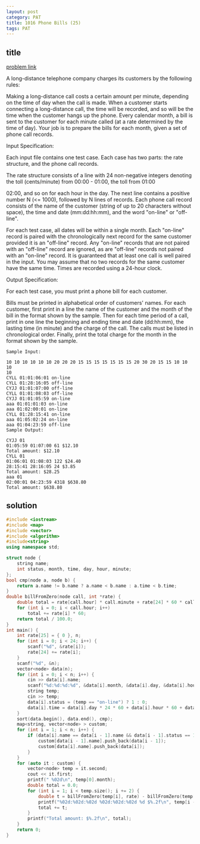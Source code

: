 ```yaml
---
layout: post
category: PAT
title: 1016 Phone Bills (25)
tags: PAT
---
```


## title
[problem link](https://pintia.cn/problem-sets/994805342720868352/problems/994805493648703488)


A long-distance telephone company charges its customers by the following rules:

Making a long-distance call costs a certain amount per minute, depending on the time of day when the call is made. When a customer starts connecting a long-distance call, the time will be recorded, and so will be the time when the customer hangs up the phone. Every calendar month, a bill is sent to the customer for each minute called (at a rate determined by the time of day). Your job is to prepare the bills for each month, given a set of phone call records.

Input Specification:

Each input file contains one test case. Each case has two parts: the rate structure, and the phone call records.

The rate structure consists of a line with 24 non-negative integers denoting the toll (cents/minute) from 00:00 - 01:00, the toll from 01:00

02:00, and so on for each hour in the day.
The next line contains a positive number N (<= 1000), followed by N lines of records. Each phone call record consists of the name of the customer (string of up to 20 characters without space), the time and date (mm:dd:hh:mm), and the word "on-line" or "off-line".

For each test case, all dates will be within a single month. Each "on-line" record is paired with the chronologically next record for the same customer provided it is an "off-line" record. Any "on-line" records that are not paired with an "off-line" record are ignored, as are "off-line" records not paired with an "on-line" record. It is guaranteed that at least one call is well paired in the input. You may assume that no two records for the same customer have the same time. Times are recorded using a 24-hour clock.

Output Specification:

For each test case, you must print a phone bill for each customer.

Bills must be printed in alphabetical order of customers' names. For each customer, first print in a line the name of the customer and the month of the bill in the format shown by the sample. Then for each time period of a call, print in one line the beginning and ending time and date (dd:hh:mm), the lasting time (in minute) and the charge of the call. The calls must be listed in chronological order. Finally, print the total charge for the month in the format shown by the sample.

	Sample Input:
	
	10 10 10 10 10 10 20 20 20 15 15 15 15 15 15 15 20 30 20 15 15 10 10 10
	10
	CYLL 01:01:06:01 on-line
	CYLL 01:28:16:05 off-line
	CYJJ 01:01:07:00 off-line
	CYLL 01:01:08:03 off-line
	CYJJ 01:01:05:59 on-line
	aaa 01:01:01:03 on-line
	aaa 01:02:00:01 on-line
	CYLL 01:28:15:41 on-line
	aaa 01:05:02:24 on-line
	aaa 01:04:23:59 off-line
	Sample Output:
	
	CYJJ 01
	01:05:59 01:07:00 61 $12.10
	Total amount: $12.10
	CYLL 01
	01:06:01 01:08:03 122 $24.40
	28:15:41 28:16:05 24 $3.85
	Total amount: $28.25
	aaa 01
	02:00:01 04:23:59 4318 $638.80
	Total amount: $638.80

## solution


```c++
#include <iostream>
#include <map>
#include <vector>
#include <algorithm>
#include<string>
using namespace std;

struct node {
	string name;
	int status, month, time, day, hour, minute;
};
bool cmp(node a, node b) {
	return a.name != b.name ? a.name < b.name : a.time < b.time;
}
double billFromZero(node call, int *rate) {
	double total = rate[call.hour] * call.minute + rate[24] * 60 * call.day;
	for (int i = 0; i < call.hour; i++)
		total += rate[i] * 60;
	return total / 100.0;
}
int main() {
	int rate[25] = { 0 }, n;
	for (int i = 0; i < 24; i++) {
		scanf("%d", &rate[i]);
		rate[24] += rate[i];
	}
	scanf("%d", &n);
	vector<node> data(n);
	for (int i = 0; i < n; i++) {
		cin >> data[i].name;
		scanf("%d:%d:%d:%d", &data[i].month, &data[i].day, &data[i].hour, &data[i].minute);
		string temp;
		cin >> temp;
		data[i].status = (temp == "on-line") ? 1 : 0;
		data[i].time = data[i].day * 24 * 60 + data[i].hour * 60 + data[i].minute;
	}
	sort(data.begin(), data.end(), cmp);
	map<string, vector<node> > custom;
	for (int i = 1; i < n; i++) {
		if (data[i].name == data[i - 1].name && data[i - 1].status == 1 && data[i].status == 0) {
			custom[data[i - 1].name].push_back(data[i - 1]);
			custom[data[i].name].push_back(data[i]);
		}
	}
	for (auto it : custom) {
		vector<node> temp = it.second;
		cout << it.first;
		printf(" %02d\n", temp[0].month);
		double total = 0.0;
		for (int i = 1; i < temp.size(); i += 2) {
			double t = billFromZero(temp[i], rate) - billFromZero(temp[i - 1], rate);
			printf("%02d:%02d:%02d %02d:%02d:%02d %d $%.2f\n", temp[i - 1].day, temp[i - 1].hour, temp[i - 1].minute, temp[i].day, temp[i].hour, temp[i].minute, temp[i].time - temp[i - 1].time, t);
			total += t;
		}
		printf("Total amount: $%.2f\n", total);
	}
	return 0;
}

```